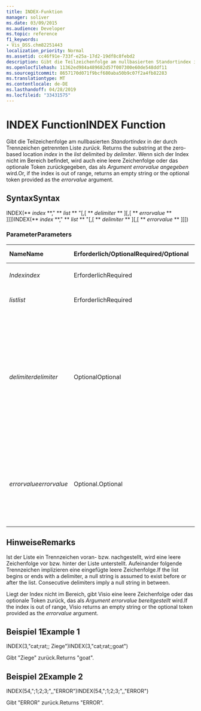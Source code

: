 ```yaml
---
title: INDEX-Funktion
manager: soliver
ms.date: 03/09/2015
ms.audience: Developer
ms.topic: reference
f1_keywords:
- Vis_DSS.chm82251443
localization_priority: Normal
ms.assetid: cc46f91e-733f-e25a-17d2-19df8c8febd2
description: Gibt die Teilzeichenfolge am nullbasierten Standortindex in der Durch Trennzeichen getrennten Liste zurück. Wenn sich der Index nicht im Bereich befindet, wird auch eine leere Zeichenfolge oder das optionale Token zurückgegeben, das als Argument errorvalue angegeben wird.
ms.openlocfilehash: 11362ed984a489682d57f007300e60de548ddf11
ms.sourcegitcommit: 8657170d071f9bcf680aba50b9c07f2a4fb82283
ms.translationtype: MT
ms.contentlocale: de-DE
ms.lasthandoff: 04/28/2019
ms.locfileid: "33431575"
---
```

# <a name="index-function"></a><span data-ttu-id="ddda2-104">INDEX Function</span><span class="sxs-lookup"><span data-stu-id="ddda2-104">INDEX Function</span></span>

<span data-ttu-id="ddda2-105">Gibt die Teilzeichenfolge am nullbasierten _Standortindex_ in der durch Trennzeichen getrennten Liste _zurück._ </span><span class="sxs-lookup"><span data-stu-id="ddda2-105">Returns the substring at the zero-based location  _index_ in the  _list_ delimited by  _delimiter_.</span></span> <span data-ttu-id="ddda2-106">Wenn sich der Index nicht im Bereich befindet, wird auch eine leere Zeichenfolge oder das optionale Token zurückgegeben, das als  *Argument errorvalue angegeben*  wird.</span><span class="sxs-lookup"><span data-stu-id="ddda2-106">Or, if the index is out of range, returns an empty string or the optional token provided as the  *errorvalue*  argument.</span></span> 
  
## <a name="syntax"></a><span data-ttu-id="ddda2-107">Syntax</span><span class="sxs-lookup"><span data-stu-id="ddda2-107">Syntax</span></span>

<span data-ttu-id="ddda2-108">INDEX(\*\* *index* \*\*," \*\* *list* \*\* "[,[ \*\* *delimiter* \*\* ][,[ \*\* *errorvalue* \*\* ]]])</span><span class="sxs-lookup"><span data-stu-id="ddda2-108">INDEX(\*\* *index* \*\*," \*\* *list* \*\* "[,[ \*\* *delimiter* \*\* ][,[ \*\* *errorvalue* \*\* ]]])</span></span> 
  
### <a name="parameters"></a><span data-ttu-id="ddda2-109">Parameter</span><span class="sxs-lookup"><span data-stu-id="ddda2-109">Parameters</span></span>

|<span data-ttu-id="ddda2-110">**Name**</span><span class="sxs-lookup"><span data-stu-id="ddda2-110">**Name**</span></span>|<span data-ttu-id="ddda2-111">**Erforderlich/Optional**</span><span class="sxs-lookup"><span data-stu-id="ddda2-111">**Required/Optional**</span></span>|<span data-ttu-id="ddda2-112">**Datentyp**</span><span class="sxs-lookup"><span data-stu-id="ddda2-112">**Data Type**</span></span>|<span data-ttu-id="ddda2-113">**Beschreibung**</span><span class="sxs-lookup"><span data-stu-id="ddda2-113">**Description**</span></span>|
|:-----|:-----|:-----|:-----|
| <span data-ttu-id="ddda2-114">_Index_</span><span class="sxs-lookup"><span data-stu-id="ddda2-114">_index_</span></span> <br/> |<span data-ttu-id="ddda2-115">Erforderlich</span><span class="sxs-lookup"><span data-stu-id="ddda2-115">Required</span></span>  <br/> |<span data-ttu-id="ddda2-116">**Number**</span><span class="sxs-lookup"><span data-stu-id="ddda2-116">**Number**</span></span> <br/> |<span data-ttu-id="ddda2-117">Die Position, die gefunden werden soll.</span><span class="sxs-lookup"><span data-stu-id="ddda2-117">The location that you want to find.</span></span>  <br/> |
| <span data-ttu-id="ddda2-118">_list_</span><span class="sxs-lookup"><span data-stu-id="ddda2-118">_list_</span></span> <br/> |<span data-ttu-id="ddda2-119">Erforderlich</span><span class="sxs-lookup"><span data-stu-id="ddda2-119">Required</span></span>  <br/> |<span data-ttu-id="ddda2-120">**String**</span><span class="sxs-lookup"><span data-stu-id="ddda2-120">**String**</span></span> <br/> |<span data-ttu-id="ddda2-121">Die Liste, in der gesucht werden soll.</span><span class="sxs-lookup"><span data-stu-id="ddda2-121">The list in which you want to search.</span></span>  <br/> |
| <span data-ttu-id="ddda2-122">_delimiter_</span><span class="sxs-lookup"><span data-stu-id="ddda2-122">_delimiter_</span></span> <br/> |<span data-ttu-id="ddda2-123">Optional</span><span class="sxs-lookup"><span data-stu-id="ddda2-123">Optional</span></span>  <br/> |<span data-ttu-id="ddda2-124">**String**</span><span class="sxs-lookup"><span data-stu-id="ddda2-124">**String**</span></span> <br/> | <span data-ttu-id="ddda2-125">Die Zeichenfolge, die als Trennzeichen in der Liste verwendet _werden soll._</span><span class="sxs-lookup"><span data-stu-id="ddda2-125">The string to use as a delimiter within  _list_.</span></span> <span data-ttu-id="ddda2-126">Eine  _Trennzeichenzeichenfolge_ kann mehr als ein Zeichen lang sein und Mehrbytezeichen enthalten.</span><span class="sxs-lookup"><span data-stu-id="ddda2-126">A  _delimiter_ string can be more than one character in length and include multibyte characters.</span></span> <span data-ttu-id="ddda2-127">Das Standardtrennzeichen ist ein Semikolon.</span><span class="sxs-lookup"><span data-stu-id="ddda2-127">The default is a semicolon.</span></span>  <br/> |
| <span data-ttu-id="ddda2-128">_errorvalue_</span><span class="sxs-lookup"><span data-stu-id="ddda2-128">_errorvalue_</span></span> <br/> |<span data-ttu-id="ddda2-129">Optional.</span><span class="sxs-lookup"><span data-stu-id="ddda2-129">Optional</span></span>  <br/> |<span data-ttu-id="ddda2-130">**Number**</span><span class="sxs-lookup"><span data-stu-id="ddda2-130">**Number**</span></span> <br/> | <span data-ttu-id="ddda2-p104">Ein benutzerdefinierter Wert, der zurückgegeben wird, wenn sich der Index außerhalb des gültigen Bereichs befindet. Der Standardwert ist eine leere Zeichenfolge.</span><span class="sxs-lookup"><span data-stu-id="ddda2-p104">A user-specified value to return if the index is out of range. The default is an empty string.</span></span>  <br/> |
   
## <a name="remarks"></a><span data-ttu-id="ddda2-133">Hinweise</span><span class="sxs-lookup"><span data-stu-id="ddda2-133">Remarks</span></span>

<span data-ttu-id="ddda2-p105">Ist der Liste ein Trennzeichen voran- bzw. nachgestellt, wird eine leere Zeichenfolge vor bzw. hinter der Liste unterstellt. Aufeinander folgende Trennzeichen implizieren eine eingefügte leere Zeichenfolge.</span><span class="sxs-lookup"><span data-stu-id="ddda2-p105">If the list begins or ends with a delimiter, a null string is assumed to exist before or after the list. Consecutive delimiters imply a null string in between.</span></span> 
  
<span data-ttu-id="ddda2-136">Liegt der Index nicht im Bereich, gibt Visio eine leere Zeichenfolge oder das optionale Token zurück, das als *Argument errorvalue bereitgestellt* wird.</span><span class="sxs-lookup"><span data-stu-id="ddda2-136">If the index is out of range, Visio returns an empty string or the optional token provided as the  *errorvalue*  argument.</span></span> 
  
## <a name="example-1"></a><span data-ttu-id="ddda2-137">Beispiel 1</span><span class="sxs-lookup"><span data-stu-id="ddda2-137">Example 1</span></span>

<span data-ttu-id="ddda2-138">INDEX(3,"cat;rat;; Ziege")</span><span class="sxs-lookup"><span data-stu-id="ddda2-138">INDEX(3,"cat;rat;;goat")</span></span>
  
<span data-ttu-id="ddda2-139">Gibt "Ziege" zurück.</span><span class="sxs-lookup"><span data-stu-id="ddda2-139">Returns "goat".</span></span>
  
## <a name="example-2"></a><span data-ttu-id="ddda2-140">Beispiel 2</span><span class="sxs-lookup"><span data-stu-id="ddda2-140">Example 2</span></span>

<span data-ttu-id="ddda2-141">INDEX(54,";1;2;3;",,"ERROR")</span><span class="sxs-lookup"><span data-stu-id="ddda2-141">INDEX(54,";1;2;3;",,"ERROR")</span></span>
  
<span data-ttu-id="ddda2-142">Gibt "ERROR" zurück.</span><span class="sxs-lookup"><span data-stu-id="ddda2-142">Returns "ERROR".</span></span>
  

